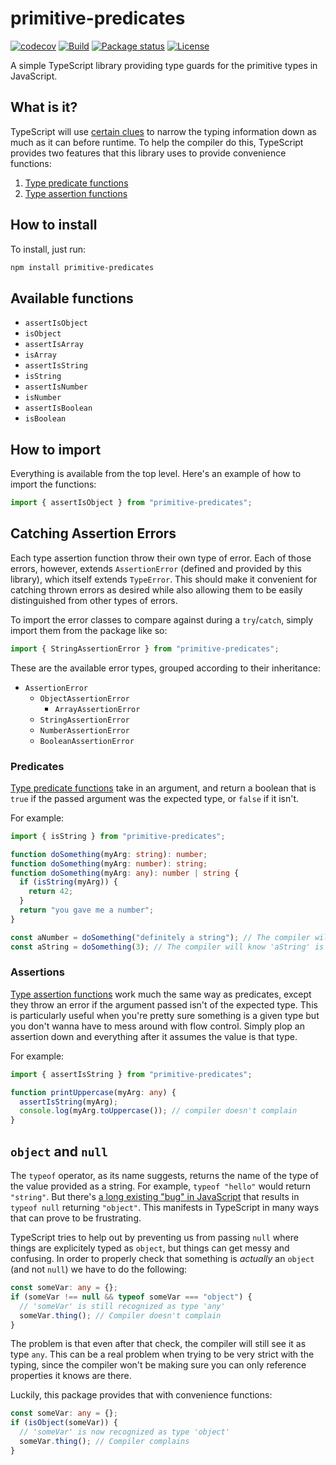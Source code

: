# primitive-predicates

[![codecov](https://codecov.io/gh/SalmonMode/primitive-predicates/branch/main/graph/badge.svg?token=E28MMT0TC6)](https://codecov.io/gh/SalmonMode/primitive-predicates)
[![Build](https://github.com/SalmonMode/primitive-predicates/actions/workflows/npm-publish.yml/badge.svg)](https://github.com/SalmonMode/primitive-predicates/actions/workflows/npm-publish.yml)
[![Package status](https://img.shields.io/npm/v/primitive-predicates.svg)](https://www.npmjs.com/package/primitive-predicates)
[![License](https://img.shields.io/npm/l/primitive-predicates.svg)](https://opensource.org/licenses/MIT)

A simple TypeScript library providing type guards for the primitive types in JavaScript.

## What is it?

TypeScript will use [certain clues](https://www.typescriptlang.org/docs/handbook/2/narrowing.html) to narrow the typing
information down as much as it can before runtime. To help the compiler do this, TypeScript provides two features that
this library uses to provide convenience functions:

1. [Type predicate functions](#predicates)
2. [Type assertion functions](#assertions)

## How to install

To install, just run:

```bash
npm install primitive-predicates
```

## Available functions

- `assertIsObject`
- `isObject`
- `assertIsArray`
- `isArray`
- `assertIsString`
- `isString`
- `assertIsNumber`
- `isNumber`
- `assertIsBoolean`
- `isBoolean`

## How to import

Everything is available from the top level. Here's an example of how to import the functions:

```typescript
import { assertIsObject } from "primitive-predicates";
```

## Catching Assertion Errors

Each type assertion function throw their own type of error. Each of those errors, however, extends `AssertionError`
(defined and provided by this library), which itself extends `TypeError`. This should make it convenient for catching
thrown errors as desired while also allowing them to be easily distinguished from other types of errors.

To import the error classes to compare against during a `try`/`catch`, simply import them from the package like so:

```typescript
import { StringAssertionError } from "primitive-predicates";
```

These are the available error types, grouped according to their inheritance:

- `AssertionError`
  - `ObjectAssertionError`
    - `ArrayAssertionError`
  - `StringAssertionError`
  - `NumberAssertionError`
  - `BooleanAssertionError`

### Predicates

[Type predicate functions](https://www.typescriptlang.org/docs/handbook/2/narrowing.html#using-type-predicates) take in
an argument, and return a boolean that is `true` if the passed argument was the expected type, or `false` if it isn't.

For example:

```typescript
import { isString } from "primitive-predicates";

function doSomething(myArg: string): number;
function doSomething(myArg: number): string;
function doSomething(myArg: any): number | string {
  if (isString(myArg)) {
    return 42;
  }
  return "you gave me a number";
}

const aNumber = doSomething("definitely a string"); // The compiler will know 'aNumber' is a number.
const aString = doSomething(3); // The compiler will know 'aString' is a string.
```

### Assertions

[Type assertion functions](https://www.typescriptlang.org/docs/handbook/release-notes/typescript-3-7.html#assertion-functions)
work much the same way as predicates, except they throw an error if the argument passed isn't of the expected type. This
is particularly useful when you're pretty sure something is a given type but you don't wanna have to mess around with
flow control. Simply plop an assertion down and everything after it assumes the value is that type.

For example:

```typescript
import { assertIsString } from "primitive-predicates";

function printUppercase(myArg: any) {
  assertIsString(myArg);
  console.log(myArg.toUppercase()); // compiler doesn't complain
}
```

## `object` and `null`

The `typeof` operator, as its name suggests, returns the name of the type of the value provided as a string. For
example, `typeof "hello"` would return `"string"`. But there's [a long existing "bug" in JavaScript](https://www.oreilly.com/library/view/you-dont-know/9781491905159/ch01.html#:~:text=It%20would%20have,of%20web%20software.)
that results in `typeof null` returning `"object"`. This manifests in TypeScript in many ways that can prove to be
frustrating.

TypeScript tries to help out by preventing us from passing `null` where things are explicitely typed as `object`, but
things can get messy and confusing. In order to properly check that something is _actually_ an `object` (and not `null`)
we have to do the following:

```typescript
const someVar: any = {};
if (someVar !== null && typeof someVar === "object") {
  // 'someVar' is still recognized as type 'any'
  someVar.thing(); // Compiler doesn't complain
}
```

The problem is that even after that check, the compiler will still see it as type `any`. This can be a real problem when
trying to be very strict with the typing, since the compiler won't be making sure you can only reference properties it
knows are there.

Luckily, this package provides that with convenience functions:

```typescript
const someVar: any = {};
if (isObject(someVar)) {
  // 'someVar' is now recognized as type 'object'
  someVar.thing(); // Compiler complains
}
```
